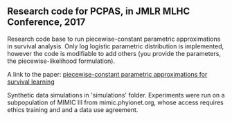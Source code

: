 ## Research code for PCPAS, in JMLR MLHC Conference, 2017

Research code base to run piecewise-constant parametric approximations in survival analysis. Only log logistic parametric distribution is implemented, however the code is modifiable to add others (you provide the parameters, the piecewise-likelihood formulation).

A link to the paper: [piecewise-constant parametric approximations for survival learning](http://www.andrew.cmu.edu/user/jweiss2/2017mlhc_pcpas.pdf)

Synthetic data simulations in 'simulations' folder. Experiments were run on a subpopulation of MIMIC III from mimic.phyionet.org, whose access requires ethics training and and a data use agreement.
